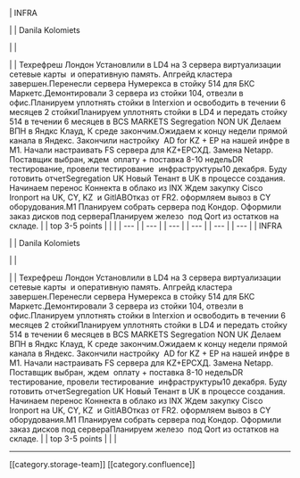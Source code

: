 





| INFRA

 | 
| Danila Kolomiets

 | 
|    

 | 
| Техрефреш Лондон Установлили в LD4 на 3 сервера виртуализации сетевые карты  и оперативную память. Апгрейд кластера завершен.Перенесли сервера Нумерекса в стойку 514 для БКС Маркетс.Демонтировали 3 сервера из стойки 104, отвезли в офис.Планируем уплотнять стойки в Interxion и освободить в течении 6 месяцев 2 стойкиПланируем уплотнять стойки в LD4 и передать стойку 514 в течении 6 месяцев в BCS MARKETS Segregation NON UK Делаем ВПН в Яндкс Клауд, К среде закончим.Ожидаем к концу недели прямой канала в Яндекс. Закончили настройку  AD for KZ + EP на нашей инфре в М1. Начали настраивать FS сервера для KZ+EPСХД. Замена Netapp. Поставщик выбран, ждем  оплату + поставка 8-10 недельDR тестирование, провели тестирование  инфраструктуры10 декабря. Буду готовить отчетSegregation UK Новый Тенант в UK в процессе создания. Начинаем перенос Коннекта в облако из INX Ждем закупку Cisco Ironport на UK, CY, KZ  и GitlABОтказ от FR2. оформляем вывоз в CY оборудования.М1 Планируем собрать сервера под Кондор. Оформили заказ дисков под сервераПланируем железо  под Qort из остатков на складе. | 
| top 3-5 points | 
|  | 
|  --- | 
|  --- | 
|  --- | 
|  --- | 
|  --- | 
|  --- | 
| INFRA

 | 
| Danila Kolomiets

 | 
|    

 | 
| Техрефреш Лондон Установлили в LD4 на 3 сервера виртуализации сетевые карты  и оперативную память. Апгрейд кластера завершен.Перенесли сервера Нумерекса в стойку 514 для БКС Маркетс.Демонтировали 3 сервера из стойки 104, отвезли в офис.Планируем уплотнять стойки в Interxion и освободить в течении 6 месяцев 2 стойкиПланируем уплотнять стойки в LD4 и передать стойку 514 в течении 6 месяцев в BCS MARKETS Segregation NON UK Делаем ВПН в Яндкс Клауд, К среде закончим.Ожидаем к концу недели прямой канала в Яндекс. Закончили настройку  AD for KZ + EP на нашей инфре в М1. Начали настраивать FS сервера для KZ+EPСХД. Замена Netapp. Поставщик выбран, ждем  оплату + поставка 8-10 недельDR тестирование, провели тестирование  инфраструктуры10 декабря. Буду готовить отчетSegregation UK Новый Тенант в UK в процессе создания. Начинаем перенос Коннекта в облако из INX Ждем закупку Cisco Ironport на UK, CY, KZ  и GitlABОтказ от FR2. оформляем вывоз в CY оборудования.М1 Планируем собрать сервера под Кондор. Оформили заказ дисков под сервераПланируем железо  под Qort из остатков на складе. | 
| top 3-5 points | 
|  | 







*****

[[category.storage-team]] 
[[category.confluence]] 
